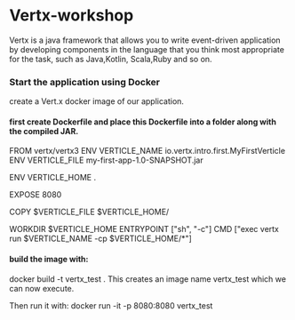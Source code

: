 # Vertx-workshop

Vertx is a java framework that allows you to write event-driven application by developing components in the language that you think most appropriate for the task, such as Java,Kotlin, Scala,Ruby and so on.

### Start the application using Docker
create a Vert.x docker image of our application.

#### first create Dockerfile and place this Dockerfile into a folder along with the compiled JAR.

FROM vertx/vertx3
ENV VERTICLE_NAME io.vertx.intro.first.MyFirstVerticle
ENV VERTICLE_FILE my-first-app-1.0-SNAPSHOT.jar
 
ENV VERTICLE_HOME .
 
EXPOSE 8080
 
COPY $VERTICLE_FILE $VERTICLE_HOME/
 
WORKDIR $VERTICLE_HOME
ENTRYPOINT ["sh", "-c"]
CMD ["exec vertx run $VERTICLE_NAME -cp $VERTICLE_HOME/*"]

#### build the image with:
 docker build -t vertx_test  .
 This creates an image name vertx_test which we can now execute.
 
 Then run it with: 
 docker run -it -p 8080:8080 vertx_test

 
 



